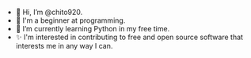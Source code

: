 - 👋 Hi, I’m @chito920.
- 🔰 I'm a beginner at programming.
- 🌱 I’m currently learning Python in my free time.
- ✨ I'm interested in contributing to free and open source software that interests me in any way I can.

<!---
chito920/chito920 is a ✨ special ✨ repository because its `README.md` (this file) appears on your GitHub profile.
You can click the Preview link to take a look at your changes.
--->
